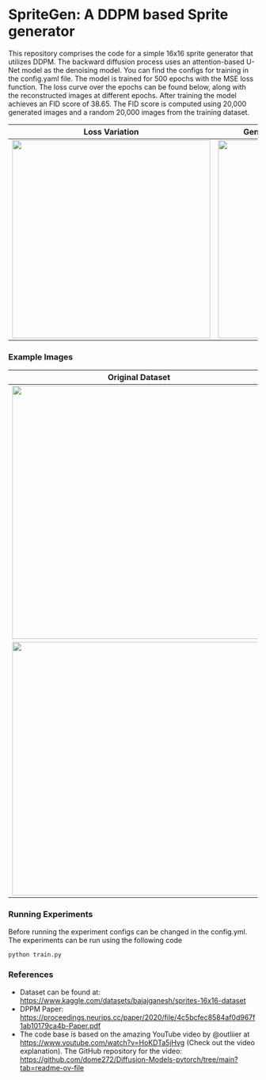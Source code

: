 # SpriteGen: A DDPM based Sprite generator

This repository comprises the code for a simple 16x16 sprite generator that utilizes DDPM. The backward diffusion process uses an attention-based U-Net model as the denoising model. You can find the configs for training in the config.yaml file. The model is trained for 500 epochs with the MSE loss function. The loss curve over the epochs can be found below, along with the reconstructed images at different epochs. After training the model achieves an FID score of 38.65. The FID score is computed using 20,000 generated images and a random 20,000 images from the training dataset.

| Loss Variation | Generated Images at Different Epochs |
| ------------- | ------------- |
|<img src="https://github.com/mahadev1995/SpriteGen/assets/51476618/33f2d2d5-0d94-498b-83bf-9b22753aea6b.png" width="400"> | <img src="https://github.com/mahadev1995/SpriteGen/assets/51476618/747125fb-20ec-41e0-80c8-28e83dc00829.gif" width="400">  |

### Example Images
| Original Dataset | Generated Images |
| ------------- | ------------- |
|<img src="https://github.com/mahadev1995/SpriteGen/assets/51476618/326082b6-1534-4922-9f06-a95faa9394cc.png" width="512">|<img src="https://github.com/mahadev1995/SpriteGen/assets/51476618/2c1852fe-a211-4dfe-9a65-6a1131b5cec1.png" width="512">|
|<img src="https://github.com/mahadev1995/SpriteGen/assets/51476618/bec98f4c-d8e8-4354-a4c8-1091bf7d128a.png" width="512">|<img src="https://github.com/mahadev1995/SpriteGen/assets/51476618/e40d9bda-540c-483a-bbc6-7a935d987906.png" width="512">|

### Running Experiments
Before running the experiment configs can be changed in the config.yml. The experiments can be run using the following code
```Python
python train.py
```
### References
- Dataset can be found at: https://www.kaggle.com/datasets/bajajganesh/sprites-16x16-dataset
- DPPM Paper: https://proceedings.neurips.cc/paper/2020/file/4c5bcfec8584af0d967f1ab10179ca4b-Paper.pdf
- The code base is based on the amazing YouTube video by @outliier at https://www.youtube.com/watch?v=HoKDTa5jHvg (Check out the video explanation). The GitHub repository for the video: https://github.com/dome272/Diffusion-Models-pytorch/tree/main?tab=readme-ov-file
